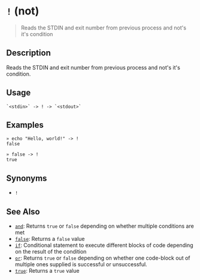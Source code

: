 # `!` (not)

> Reads the STDIN and exit number from previous process and not's it's condition

## Description

Reads the STDIN and exit number from previous process and not's it's condition.

## Usage

    `<stdin>` -> ! -> `<stdout>`

## Examples

    » echo "Hello, world!" -> !
    false

    » false -> !
    true

## Synonyms

- `!`

## See Also

- [`and`](./and.md):
  Returns `true` or `false` depending on whether multiple conditions are met
- [`false`](./false.md):
  Returns a `false` value
- [`if`](./if.md):
  Conditional statement to execute different blocks of code depending on the result of the condition
- [`or`](./or.md):
  Returns `true` or `false` depending on whether one code-block out of multiple ones supplied is successful or unsuccessful.
- [`true`](./true.md):
  Returns a `true` value
